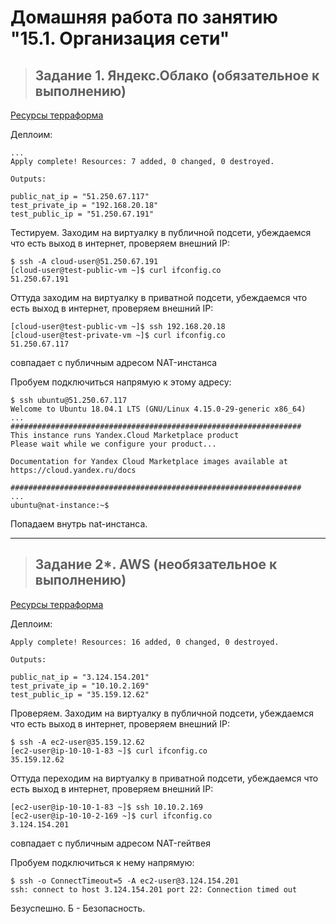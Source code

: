 # Домашняя работа по занятию "15.1. Организация сети"

> ## Задание 1. Яндекс.Облако (обязательное к выполнению)
[Ресурсы терраформа](yc)

Деплоим:
```
...
Apply complete! Resources: 7 added, 0 changed, 0 destroyed.

Outputs:

public_nat_ip = "51.250.67.117"
test_private_ip = "192.168.20.18"
test_public_ip = "51.250.67.191"
```

Тестируем. Заходим на виртуалку в публичной подсети, убеждаемся что есть выход в интернет, проверяем внешний IP:
```
$ ssh -A cloud-user@51.250.67.191
[cloud-user@test-public-vm ~]$ curl ifconfig.co
51.250.67.191
```

Оттуда заходим на виртуалку в приватной подсети, убеждаемся что есть выход в интернет, проверяем внешний IP:
```
[cloud-user@test-public-vm ~]$ ssh 192.168.20.18
[cloud-user@test-private-vm ~]$ curl ifconfig.co
51.250.67.117
```
совпадает с публичным адресом NAT-инстанса

Пробуем подключиться напрямую к этому адресу:
```
$ ssh ubuntu@51.250.67.117
Welcome to Ubuntu 18.04.1 LTS (GNU/Linux 4.15.0-29-generic x86_64)
...
#################################################################
This instance runs Yandex.Cloud Marketplace product
Please wait while we configure your product...

Documentation for Yandex Cloud Marketplace images available at https://cloud.yandex.ru/docs

#################################################################
...
ubuntu@nat-instance:~$ 
```
Попадаем внутрь nat-инстанса.


---
> ## Задание 2*. AWS (необязательное к выполнению)

[Ресурсы терраформа](aws)

Деплоим:
```
Apply complete! Resources: 16 added, 0 changed, 0 destroyed.

Outputs:

public_nat_ip = "3.124.154.201"
test_private_ip = "10.10.2.169"
test_public_ip = "35.159.12.62"
```

Проверяем. Заходим на виртуалку в публичной подсети, убеждаемся что есть выход в интернет, проверяем внешний IP:
```
$ ssh -A ec2-user@35.159.12.62
[ec2-user@ip-10-10-1-83 ~]$ curl ifconfig.co
35.159.12.62
```

Оттуда переходим на виртуалку в приватной подсети, убеждаемся что есть выход в интернет, проверяем внешний IP:
```
[ec2-user@ip-10-10-1-83 ~]$ ssh 10.10.2.169
[ec2-user@ip-10-10-2-169 ~]$ curl ifconfig.co
3.124.154.201
```
совпадает с публичным адресом NAT-гейтвея

Пробуем подключиться к нему напрямую:
```
$ ssh -o ConnectTimeout=5 -A ec2-user@3.124.154.201
ssh: connect to host 3.124.154.201 port 22: Connection timed out
```
Безуспешно. Б - Безопасность.
